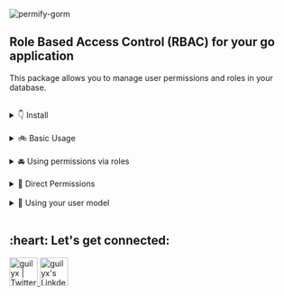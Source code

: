 
![permify-gorm](https://user-images.githubusercontent.com/39353278/157410086-42e02752-d5a9-4c64-bdc3-d3a203a247d7.png)

## Role Based Access Control (RBAC) for your go application

This package allows you to manage user permissions and roles in your database.

<br>

<details>
<summary>👇 Install</summary>
<br>

```shell
go get github.com/Permify/permify-gorm
```

Import permify.
```go
import permify `github.com/Permify/permify-gorm`
```

Initialize the new Permify.

```go
// initialize the database. (you can use all gorm's supported databases)
db, _ := gorm.Open(mysql.Open("user:password@tcp(host:3306)/db?charset=utf8&parseTime=True&loc=Local"), &gorm.Config{})

// New initializer for Permify
// If migration is true, it generate all tables in the database if they don't exist.
p, _ := permify.New(permify.Options{
	Migrate: true,
	DB: db,
})
```

</details>

<br>

<details>
<summary>🚲 Basic Usage</summary>
<br>
This package allows users to be associated with permissions and roles. Each role is associated with multiple permissions.

```go
// Create new role
// Name parameter is converted to guard name. example: senior $#% associate -> senior-associate.
// If a role with the same name has been created before, it will not create it again. (FirstOrCreate)
err := permify.CreateRole("admin", "role description")

// Create new permission
// Name parameter is converted to guard name. example: create $#% contact -> create-contact.
// If a permission with the same name has been created before, it will not create it again. (FirstOrCreate)
err := permify.CreatePermission("edit user details", "")
```

A permissions can be added to a role using this method in different ways:

```go
// first parameter is role id
err := p.AddPermissionsToRole(1, "edit user details")
// or
err := p.AddPermissionsToRole("admin", []string{"edit user details", "create contact"})
// or
err := p.AddPermissionsToRole("admin", []uint{1, 3})
```

Using these methods you can manage roles permissions removes and overwrites like the same above ways:

```go
// Overwrites the permissions of the role according to the permission names or ids.
err := permify.ReplacePermissionsToRole("admin", []string{"edit user details", "create contact"})

// remove permissions from role according to the permission names or ids.
err := permify.RemovePermissionsFromRole("admin", []string{"edit user details"})
```

Basic fetch queries:

```go
// Fetch all the roles. (with pagination option).
// If withPermissions is true, it will preload the permissions to the role.
// If pagination is nil, it returns without paging.
roles, totalCount, err := permify.GetAllRoles(options.RoleOption{
	WithPermissions: true,
	Pagination: &utils.Pagination{
		Page: 1,
		Limit: 1,
	},
})

// without paging.

roles, totalCount, err := permify.GetAllRoles(options.RoleOption{
    WithPermissions: false,
})

// The data returned is a collection of roles. Collections provides a fluent convenient wrapper for working with arrays of data.
fmt.Println(roles.IDs())
fmt.Println(roles.Names())
fmt.Println(roles.Permissions().Names())

// Fetch all permissions of the user that come with direct and roles.
permissions, _ := permify.GetAllPermissionsOfUser(1)

// Fetch all direct permissions of the user. (with pagination option)
permissions, totalCount, err := p.GetDirectPermissionsOfUser(1, options.PermissionOption{
    Pagination: &utils.Pagination{
        Page: 1,
        Limit: 10,
    },
})
```

Controls

```go
// // Does the user have the given permission? (including the permissions of the roles)
can, err := permify.UserHasPermission(1, "edit user details")

// Does the user have any of the given permissions? (including the permissions of the roles)
can, err := permify.UserHasAnyPermissions(1, []uint{1, 2})

// Does the user have all the given roles?
can, err := permify.UserHasAllRoles(1, []string{"admin", "manager"})

// Does the user have any of the given roles?
can, err := permify.UserHasAnyRoles(1, []string{"admin", "manager"})
```


</details>

<br>

<details>
<summary>🚘 Using permissions via roles</summary>
<br>

</details>

<br>

<details>
<summary>🚤 Direct Permissions</summary>
<br>

</details>

<br>

<details>
<summary>🚀 Using your user model</summary>
<br>

</details>

<br>

<h2 align="left">:heart: Let's get connected:</h2>

<p align="left">
<a href="https://twitter.com/GetPermify">
  <img alt="guilyx | Twitter" width="50px" src="https://user-images.githubusercontent.com/43545812/144034996-602b144a-16e1-41cc-99e7-c6040b20dcaf.png"/>
</a>
<a href="https://www.linkedin.com/company/permifyco">
  <img alt="guilyx's LinkdeIN" width="50px" src="https://user-images.githubusercontent.com/43545812/144035037-0f415fc7-9f96-4517-a370-ccc6e78a714b.png" />
</a>
</p>


[comment]: <> (![permify-gorm-draw-sql]&#40;https://user-images.githubusercontent.com/39353278/157461050-0a146e7c-9ba7-4956-90a9-4720190a2c82.png&#41;)
